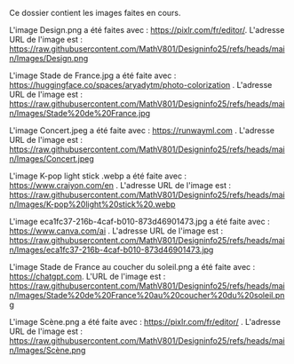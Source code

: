 Ce dossier contient les images faites en cours.

L'image Design.png a été faites avec : https://pixlr.com/fr/editor/. L'adresse URL de l'image est : 
https://raw.githubusercontent.com/MathV801/Designinfo25/refs/heads/main/Images/Design.png

L'image Stade de France.jpg a été faite avec : https://huggingface.co/spaces/aryadytm/photo-colorization . 
L'adresse URL de l'image est : 
https://raw.githubusercontent.com/MathV801/Designinfo25/refs/heads/main/Images/Stade%20de%20France.jpg

L'image Concert.jpeg a été faite avec : https://runwayml.com . L'adresse URL de l'image est :
https://raw.githubusercontent.com/MathV801/Designinfo25/refs/heads/main/Images/Concert.jpeg

L'image K-pop light stick .webp a été faite avec : https://www.craiyon.com/en . L'adresse URL de l'image est : 
https://raw.githubusercontent.com/MathV801/Designinfo25/refs/heads/main/Images/K-pop%20light%20stick%20.webp

L'image eca1fc37-216b-4caf-b010-873d46901473.jpg a été faite avec : https://www.canva.com/ai . L'adresse URL de l'image est : 
https://raw.githubusercontent.com/MathV801/Designinfo25/refs/heads/main/Images/eca1fc37-216b-4caf-b010-873d46901473.jpg

L'image Stade de France au coucher du soleil.png a été faite avec : https://chatgpt.com. L'URL de l'image est : 
https://raw.githubusercontent.com/MathV801/Designinfo25/refs/heads/main/Images/Stade%20de%20France%20au%20coucher%20du%20soleil.png

L'image Scène.png a été faite avec : https://pixlr.com/fr/editor/ . L'adresse URL de l'image est : 
https://raw.githubusercontent.com/MathV801/Designinfo25/refs/heads/main/Images/Scène.png
